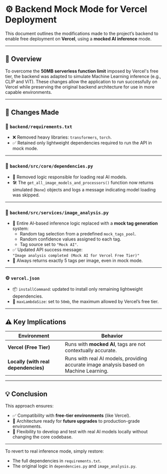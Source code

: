 # ⚙️ Backend Mock Mode for Vercel Deployment

This document outlines the modifications made to the project’s backend to enable free deployment on **Vercel**, using a **mocked AI inference** mode.

---

## 🚀 Overview

To overcome the **50MB serverless function limit** imposed by Vercel's free tier, the backend was adapted to simulate Machine Learning inference (e.g., CLIP and ViT). These changes allow the application to run successfully on Vercel while preserving the original backend architecture for use in more capable environments.

---

## 🔧 Changes Made

### 📁 `backend/requirements.txt`
- ❌ Removed heavy libraries: `transformers`, `torch`.
- ✅ Retained only lightweight dependencies required to run the API in mock mode.

---

### 📁 `backend/src/core/dependencies.py`
- 🧠 Removed logic responsible for loading real AI models.
- 🛠️ The `get_all_image_models_and_processors()` function now returns simulated (`None`) objects and logs a message indicating model loading was skipped.

---

### 📁 `backend/src/services/image_analysis.py`
- 🧪 Entire AI-based inference logic replaced with a **mock tag generation** system:
  - Random tag selection from a predefined `mock_tags_pool`.
  - Random confidence values assigned to each tag.
  - Tag source set to `"Mock AI"`.
- ✅ Updated API success message:  
  `"Image analysis completed (Mock AI for Vercel Free Tier)"`
- 📌 Always returns exactly 5 tags per image, even in mock mode.

---

### ⚙️ `vercel.json`
- 📦 `installCommand`: updated to install only remaining lightweight dependencies.
- 🚫 `maxLambdaSize`: set to `50mb`, the maximum allowed by Vercel’s free tier.

---

## ⚠️ Key Implications

| Environment | Behavior |
|-------------|----------|
| **Vercel (Free Tier)** | Runs with **mocked AI**, tags are not contextually accurate. |
| **Locally (with real dependencies)** | Runs with real AI models, providing accurate image analysis based on Machine Learning. |

---

## 💡 Conclusion

This approach ensures:
- ✅ Compatibility with **free-tier environments** (like Vercel).
- 🧱 Architecture ready for **future upgrades** to production-grade environments.
- 🔁 Flexibility to develop and test with real AI models locally without changing the core codebase.

---

To revert to real inference mode, simply restore:
- The full dependencies in `requirements.txt`.
- The original logic in `dependencies.py` and `image_analysis.py`.
